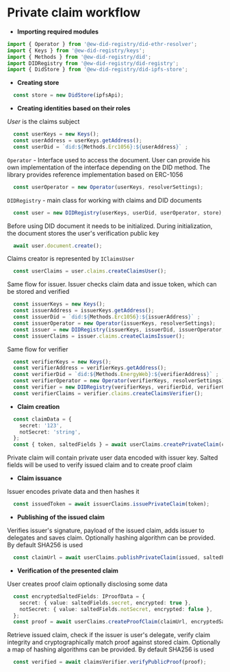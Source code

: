# Private claim workflow

* **Importing required modules**

``` typescript
import { Operator } from '@ew-did-registry/did-ethr-resolver';
import { Keys } from '@ew-did-registry/keys';
import { Methods } from '@ew-did-registry/did';
import DIDRegistry from '@ew-did-registry/did-registry';
import { DidStore } from '@ew-did-registry/did-ipfs-store';
```

* **Creating store** 

``` typescript
  const store = new DidStore(ipfsApi);
```

* **Creating identities based on their roles**

*User* is the claims subject

``` typescript
  const userKeys = new Keys();
  const userAddress = userKeys.getAddress();
  const userDid = `did:${Methods.Erc1056}:${userAddress}` ;
```  
`Operator` - Interface used to access the document. User can provide his
own implementation of the interface depending on the DID method. The library 
provides reference implementation based on ERC-1056

```typescript 
  const userOperator = new Operator(userKeys, resolverSettings);
```

` DIDRegistry ` - main class for working with claims and DID documents

``` typescript
  const user = new DIDRegistry(userKeys, userDid, userOperator, store);
```

Before using DID document it needs to be initialized. During initialization, 
the document stores the user's verification public key 

``` typescript
  await user.document.create();
```

Claims creator is represented by ` IClaimsUser ` 

``` typescript
  const userClaims = user.claims.createClaimsUser();
```

Same flow for issuer. Issuer checks claim data and issue token, which can be 
stored and verified

```typescript 
  const issuerKeys = new Keys(); 
  const issuerAddress = issuerKeys.getAddress(); 
  const issuerDid = `did:${Methods.Erc1056}:${issuerAddress}` ; 
  const issuerOperator = new Operator(issuerKeys, resolverSettings); 
  const issuer = new DIDRegistry(issuerKeys, issuerDid, issuerOperator, store); 
  const issuerClaims = issuer.claims.createClaimsIssuer(); 
``` 

Same flow for verifier

```typescript 
  const verifierKeys = new Keys(); 
  const verifierAddress = verifierKeys.getAddress(); 
  const verifierDid = `did:${Methods.EnergyWeb}:${verifierAddress}` ; 
  const verifierOperator = new Operator(verifierKeys, resolverSettings); 
  const verifier = new DIDRegistry(verifierKeys, verifierDid, verifierOperator, store); 
  const verifierClaims = verifier.claims.createClaimsVerifier();

``` 

* **Claim creation**

```typescript 
  const claimData = {
    secret: '123',
    notSecret: 'string',
  };
  const { token, saltedFields } = await userClaims.createPrivateClaim(claimData, issuerDid);
```

Private claim will contain private user data encoded with issuer key. Salted 
fields will be used to verify issued claim and to create proof claim 

* **Claim issuance**

Issuer encodes private data and then hashes it

```typescript 
  const issuedToken = await issuerClaims.issuePrivateClaim(token);
```

* **Publishing of the issued claim**

Verifies issuer's signature, payload of the issued claim, adds issuer to 
delegates and saves claim. Optionally hashing algorithm can be provided. 
By default SHA256 is used

```typescript 
  const claimUrl = await userClaims.publishPrivateClaim(issued, saltedFields);
``` 

* **Verification of the presented claim**

User creates proof claim optionally disclosing some data

```typescript 
  const encryptedSaltedFields: IProofData = {
    secret: { value: saltedFields.secret, encrypted: true },
    notSecret: { value: saltedFields.notSecret, encrypted: false },
  };
  const proof = await userClaims.createProofClaim(claimUrl, encryptedSaltedFields);
```

Retrieve issued claim, check if the issuer is user's delegate, verify claim
integrity and cryptographically match proof against stored claim. Optionally 
a map of hashing algorithms can be provided. By default SHA256 is used

```typescript 
  const verified = await claimsVerifier.verifyPublicProof(proof);
```
